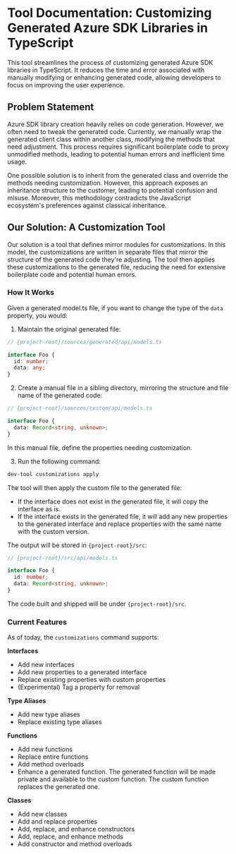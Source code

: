 # Tool Documentation: Customizing Generated Azure SDK Libraries in TypeScript

This tool streamlines the process of customizing generated Azure SDK libraries in TypeScript. It reduces the time and error associated with manually modifying or enhancing generated code, allowing developers to focus on improving the user experience.

## Problem Statement

Azure SDK library creation heavily relies on code generation. However, we often need to tweak the generated code. Currently, we manually wrap the generated client class within another class, modifying the methods that need adjustment. This process requires significant boilerplate code to proxy unmodified methods, leading to potential human errors and inefficient time usage.

One possible solution is to inherit from the generated class and override the methods needing customization. However, this approach exposes an inheritance structure to the customer, leading to potential confusion and misuse. Moreover, this methodology contradicts the JavaScript ecosystem's preferences against classical inheritance.

## Our Solution: A Customization Tool

Our solution is a tool that defines mirror modules for customizations. In this model, the customizations are written in separate files that mirror the structure of the generated code they're adjusting. The tool then applies these customizations to the generated file, reducing the need for extensive boilerplate code and potential human errors.

### How It Works

Given a generated model.ts file, if you want to change the type of the `data` property, you would:

1. Maintain the original generated file:

```ts
// {project-root}/sources/generated/api/models.ts

interface Foo {
  id: number;
  data: any;
}
```

2. Create a manual file in a sibling directory, mirroring the structure and file name of the generated code:

```ts
// {project-root}/sources/custom/api/models.ts

interface Foo {
  data: Record<string, unknown>;
}
```

In this manual file, define the properties needing customization.

3. Run the following command:

```bash
dev-tool customizations apply
```

The tool will then apply the custom file to the generated file:

- If the interface does not exist in the generated file, it will copy the interface as is.
- If the interface exists in the generated file, it will add any new properties to the generated interface and replace properties with the same name with the custom version.

The output will be stored in `{project-root}/src`:

```ts
// {project-root}/src/api/models.ts

interface Foo {
  id: number;
  data: Record<string, unknown>;
}
```

The code built and shipped will be under `{project-root}/src`.

### Current Features

As of today, the `customizations` command supports:

**Interfaces**

- Add new interfaces
- Add new properties to a generated interface
- Replace existing properties with custom properties
- (Experimental) Tag a property for removal

**Type Aliases**

- Add new type aliases
- Replace existing type aliases

**Functions**

- Add new functions
- Replace entire functions
- Add method overloads
- Enhance a generated function. The generated function will be made private and available to the custom function. The custom function replaces the generated one.

**Classes**

- Add new classes
- Add and replace properties
- Add, replace, and enhance constructors
- Add, replace, and enhance methods
- Add constructor and method overloads
